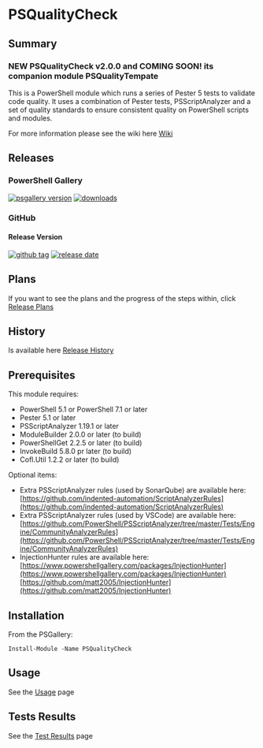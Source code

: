 # PSQualityCheck

## Summary

### **NEW** PSQualityCheck v2.0.0 and **COMING SOON!** its companion module PSQualityTempate

This is a PowerShell module which runs a series of Pester 5 tests to validate code quality. It uses a combination of Pester tests, PSScriptAnalyzer and a set of quality standards to ensure consistent quality on PowerShell scripts and modules.

For more information please see the wiki here [Wiki](https://github.com/andrewrdavidson/PSQualityCheck/wiki)

## Releases

### PowerShell Gallery

[![psgallery version](https://img.shields.io/powershellgallery/v/psqualitycheck)](https://www.powershellgallery.com/packages/PSQualityCheck/2.0.0) [![downloads](https://img.shields.io/powershellgallery/dt/PSQualityCheck)](https://www.powershellgallery.com/packages/PSQualityCheck/2.0.0)

### GitHub

#### Release Version

[![github tag](https://img.shields.io/github/v/tag/andrewrdavidson/psqualitycheck?sort=semver)](https://github.com/andrewrdavidson/PSQualityCheck/releases?sort=semver) [![release date](https://img.shields.io/github/release-date/andrewrdavidson/psqualitycheck)](https://github.com/andrewrdavidson/PSQualityCheck/releases)

## Plans

If you want to see the plans and the progress of the steps within, click [Release Plans](https://github.com/andrewrdavidson/PSQualityCheck/wiki/Release-Plan)

## History

Is available here [Release History](https://github.com/andrewrdavidson/PSQualityCheck/wiki/Release-History)

## Prerequisites

This module requires:

* PowerShell 5.1 or PowerShell 7.1 or later
* Pester 5.1 or later
* PSScriptAnalyzer 1.19.1 or later
* ModuleBuilder 2.0.0 or  later (to build)
* PowerShellGet 2.2.5 or later (to build)
* InvokeBuild 5.8.0 pr later (to build)
* Cofl.Util 1.2.2 or later (to build)

Optional items:

* Extra PSScriptAnalyzer rules (used by SonarQube) are available here:<br/>[https://github.com/indented-automation/ScriptAnalyzerRules](https://github.com/indented-automation/ScriptAnalyzerRules)
* Extra PSScriptAnalyzer rules (used by VSCode) are available here:<br/>[https://github.com/PowerShell/PSScriptAnalyzer/tree/master/Tests/Engine/CommunityAnalyzerRules](https://github.com/PowerShell/PSScriptAnalyzer/tree/master/Tests/Engine/CommunityAnalyzerRules)
* InjectionHunter rules are available here:<br/>[https://www.powershellgallery.com/packages/InjectionHunter](https://www.powershellgallery.com/packages/InjectionHunter)<br/>
[https://github.com/matt2005/InjectionHunter](https://github.com/matt2005/InjectionHunter)

## Installation

From the PSGallery:

`Install-Module -Name PSQualityCheck`

## Usage

See the [Usage](https://github.com/andrewrdavidson/PSQualityCheck/wiki/Usage) page

## Tests Results

See the [Test Results](https://github.com/andrewrdavidson/PSQualityCheck/wiki/Test-Results) page
